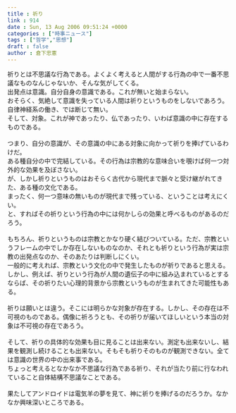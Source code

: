 ```yaml
---
title : 祈り
link : 914
date : Sun, 13 Aug 2006 09:51:24 +0000
categories : ["時事ニュース"]
tags : ["哲学","思想"]
draft : false
author : 倉下忠憲
---
```


祈りとは不思議な行為である。よくよく考えると人間がする行為の中で一番不思議なものなんじゃないか、そんな気がしてくる。<BR>出発点は意識。自分自身の意識である。これが無いと始まらない。<BR>おそらく、気絶して意識を失っている人間は祈りというものをしないであろう。<BR>自律神経系の働き、では断じて無い。<BR>そして、対象。これが神であったり、仏であったり、いわば意識の中に存在するものである。<BR><BR>つまり、自分の意識が、その意識の中にある対象に向かって祈りを捧げているわけだ。<BR>ある種自分の中で完結している。その行為は宗教的な意味合いを覗けば何一つ対外的な効果を及ぼさない。<BR>が、しかし祈りというものはおそらく古代から現代まで脈々と受け継がれてきた、ある種の文化である。<BR>まったく、何一つ意味の無いものが現代まで残っている、ということは考えにくい。<BR>と、すればその祈りという行為の中には何かしらの効果と呼べるものがあるのだろう。<BR><BR>もちろん、祈りというものは宗教とかなり硬く結びついている。ただ、宗教というフレームの中でしか存在しないものなのか、それとも祈りという行為が実は宗教の出発点なのか、そのあたりは判断しにくい。<BR>一般的に考えれば、宗教という文化の中で発生したものが祈りであると思える。<BR>しかし、例えば、祈りという行為が人間の遺伝子の中に組み込まれているとするならば、その祈りたい心理的背景から宗教というものが生まれてきた可能性もある。<BR><BR>祈りは願いとは違う。そこには明らかな対象が存在する。しかし、その存在は不可視のものである。偶像に祈ろうとも、その祈りが届いてほしいという本当の対象は不可視の存在であろう。<BR><BR>そして、祈りの具体的な効果も目に見ることは出来ない。測定も出来ないし、結果を観測し続けることも出来ない。そもそも祈りそのものが観測できない。全ては意識の世界の中の出来事である。<BR>ちょっと考えるとなかなか不思議な行為である祈り、それが当たり前に行なわれていること自体結構不思議なことである。<BR><BR>果たしてアンドロイドは電気羊の夢を見て、神に祈りを捧げるのだろうか。なかなか興味深いところである。<br><br>
